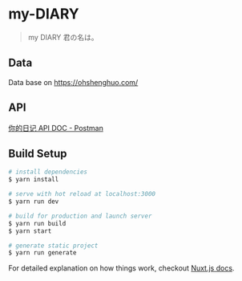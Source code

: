 # my-DIARY

> my DIARY 君の名は。

## Data

Data base on <https://ohshenghuo.com/>

## API

[你的日记 API DOC - Postman](https://documenter.getpostman.com/view/3326320/Rztmr8pE)

## Build Setup

``` bash
# install dependencies
$ yarn install

# serve with hot reload at localhost:3000
$ yarn run dev

# build for production and launch server
$ yarn run build
$ yarn start

# generate static project
$ yarn run generate
```

For detailed explanation on how things work, checkout [Nuxt.js docs](https://nuxtjs.org).
